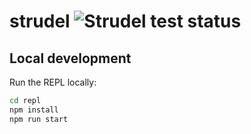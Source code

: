 # strudel ![Strudel test status](https://github.com/github/docs/actions/workflows/main.yml/badge.svg)

## Local development

Run the REPL locally:

```bash
cd repl
npm install
npm run start
```
